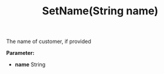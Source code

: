 ﻿---
uid: crmscript_ref_NSChatSummaryItem_SetName
title: SetName(String name)
intellisense: NSChatSummaryItem.SetName
keywords: NSChatSummaryItem, GetName
so.topic: reference
---

The name of customer, if provided

**Parameter:** 
 - **name** String

